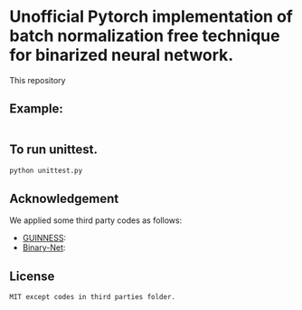 # Unofficial Pytorch implementation of batch normalization free technique for binarized neural network.
This repository 


## Example:
```python
```



## To run unittest.
```bash
python unittest.py
```

## Acknowledgement
We applied some third party codes as follows:
- [GUINNESS](): 
- [Binary-Net](): 


## License
```
MIT except codes in third parties folder.
```
